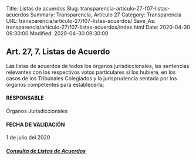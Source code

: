 Title: Listas de acuerdos
Slug: transparencia-articulo-27-f07-listas-acuerdos
Summary: Transparencia, Artículo 27
Category: Transparencia
URL: transparencia/articulo-27/f07-listas-acuerdos/
Save_As: transparencia/articulo-27/f07-listas-acuerdos/index.html
Date: 2020-04-30 09:30:00
Modified: 2020-04-30 09:30:00


## Art. 27, 7. Listas de Acuerdo

Las listas de acuerdos de todos los órganos jurisdiccionales, las sentencias relevantes con los respectivos votos particulares si los hubiere, en los casos de los Tribunales Colegiados y la jurisprudencia sentada por los órganos competentes para establecerla;

#### RESPONSABLE

Órganos Jurisdiccionales 

#### FECHA DE VALIDACIÓN

1 de julio del 2020

##### [Consulta de Listas de Acuerdos](https://www.pjecz.gob.mx/consultas/listas-de-acuerdos//)


